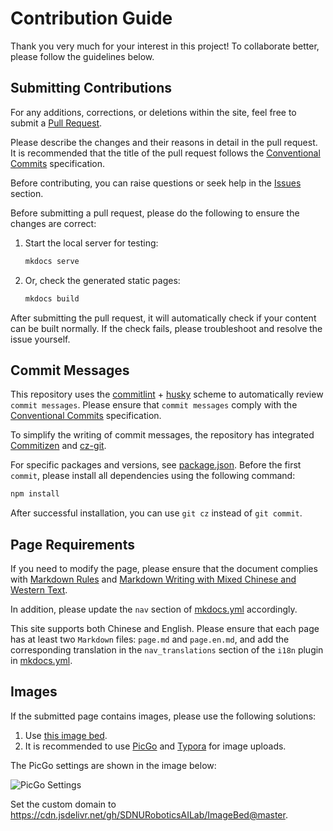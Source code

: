 # Contribution Guide

Thank you very much for your interest in this project! To collaborate better, please follow the guidelines below.

## Submitting Contributions

For any additions, corrections, or deletions within the site, feel free to submit a [Pull Request](https://docs.github.com/en/pull-requests/collaborating-with-pull-requests/proposing-changes-to-your-work-with-pull-requests/creating-a-pull-request-from-a-fork).

Please describe the changes and their reasons in detail in the pull request. It is recommended that the title of the pull request follows the [Conventional Commits](https://www.conventionalcommits.org/en/v1.0.0/) specification.

Before contributing, you can raise questions or seek help in the [Issues](https://github.com/SDNURoboticsAILab/SDNURoboticsAILab.github.io/issues) section.

Before submitting a pull request, please do the following to ensure the changes are correct:

1. Start the local server for testing:

    ```bash
    mkdocs serve
    ```

2. Or, check the generated static pages:

    ```bash
    mkdocs build
    ```

After submitting the pull request, it will automatically check if your content can be built normally. If the check fails, please troubleshoot and resolve the issue yourself.

## Commit Messages

This repository uses the [commitlint](https://github.com/conventional-changelog/commitlint) + [husky](https://github.com/typicode/husky) scheme to automatically review `commit messages`. Please ensure that `commit messages` comply with the [Conventional Commits](https://www.conventionalcommits.org/en/v1.0.0/) specification.

To simplify the writing of commit messages, the repository has integrated [Commitizen](https://github.com/commitizen/cz-cli) and [cz-git](https://github.com/Zhengqbbb/cz-git).

For specific packages and versions, see [package.json](../package.json). Before the first `commit`, please install all dependencies using the following command:

```bash
npm install
```

After successful installation, you can use `git cz` instead of `git commit`.

## Page Requirements

If you need to modify the page, please ensure that the document complies with [Markdown Rules](https://github.com/markdownlint/markdownlint/blob/main/docs/RULES.md) and [Markdown Writing with Mixed Chinese and Western Text](https://github.com/selfteaching/markdown-writing-with-mixed-cn-en).

In addition, please update the `nav` section of [mkdocs.yml](../mkdocs.yml) accordingly.

This site supports both Chinese and English. Please ensure that each page has at least two `Markdown` files: `page.md` and `page.en.md`, and add the corresponding translation in the `nav_translations` section of the `i18n` plugin in [mkdocs.yml](../mkdocs.yml).

## Images

If the submitted page contains images, please use the following solutions:

1. Use [this image bed](https://github.com/SDNURoboticsAILab/ImageBed).
2. It is recommended to use [PicGo](https://picgo.github.io/PicGo-Doc/zh/guide/config.html#github%E5%9B%BE%E5%BA%8A) and [Typora](https://support.typora.io/Upload-Image/#picgoapp-chinese-language-only) for image uploads.

The PicGo settings are shown in the image below:

![PicGo Settings](https://cdn.jsdelivr.net/gh/SDNURoboticsAILab/ImageBed@master/img/image-20240723141037880.png)

Set the custom domain to <https://cdn.jsdelivr.net/gh/SDNURoboticsAILab/ImageBed@master>.
